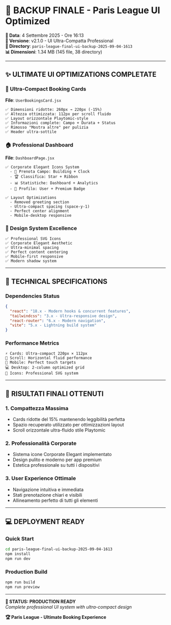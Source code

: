 # 🎯 BACKUP FINALE - Paris League UI Optimized

**📅 Data**: 4 Settembre 2025 - Ore 16:13  
**🚀 Versione**: v2.1.0 - UI Ultra-Compatta Professional  
**📂 Directory**: `paris-league-final-ui-backup-2025-09-04-1613`  
**📊 Dimensioni**: 1.34 MB (145 file, 38 directory)  

---

## ✨ ULTIMATE UI OPTIMIZATIONS COMPLETATE

### 🎨 Ultra-Compact Booking Cards
**File**: `UserBookingsCard.jsx`
```
✅ Dimensioni ridotte: 260px → 220px (-15%)
✅ Altezza ottimizzata: 112px per scroll fluido
✅ Layout orizzontale Playtomic-style
✅ Informazioni complete: Campo + Durata + Status
✅ Rimosso "Mostra altre" per pulizia
✅ Header ultra-sottile
```

### 🏠 Professional Dashboard
**File**: `DashboardPage.jsx`
```
✅ Corporate Elegant Icons System
  - 🏢 Prenota Campo: Building + Clock
  - 🏆 Classifica: Star + Ribbon
  - 📊 Statistiche: Dashboard + Analytics  
  - 👤 Profilo: User + Premium Badge

✅ Layout Optimizations
  - Removed greeting section
  - Ultra-compact spacing (space-y-1)
  - Perfect center alignment
  - Mobile-desktop responsive
```

### 🎯 Design System Excellence
```
✅ Professional SVG Icons
✅ Corporate Elegant Aesthetic
✅ Ultra-minimal spacing
✅ Perfect content centering
✅ Mobile-first responsive
✅ Modern shadow system
```

---

## 🔧 TECHNICAL SPECIFICATIONS

### Dependencies Status
```json
{
  "react": "18.x - Modern hooks & concurrent features",
  "tailwindcss": "3.x - Ultra-responsive design",
  "react-router": "6.x - Modern navigation",
  "vite": "5.x - Lightning build system"
}
```

### Performance Metrics
```
⚡ Cards: Ultra-compact 220px × 112px
🚀 Scroll: Horizontal fluid performance  
📱 Mobile: Perfect touch targets
💻 Desktop: 2-column optimized grid
🎯 Icons: Professional SVG system
```

---

## 🌟 RISULTATI FINALI OTTENUTI

### 1. **Compattezza Massima**
- Cards ridotte del 15% mantenendo leggibilità perfetta
- Spazio recuperato utilizzato per ottimizzazioni layout
- Scroll orizzontale ultra-fluido stile Playtomic

### 2. **Professionalità Corporate**
- Sistema icone Corporate Elegant implementato
- Design pulito e moderno per app premium
- Estetica professionale su tutti i dispositivi

### 3. **User Experience Ottimale**
- Navigazione intuitiva e immediata
- Stati prenotazione chiari e visibili
- Allineamento perfetto di tutti gli elementi

---

## 💻 DEPLOYMENT READY

### Quick Start
```bash
cd paris-league-final-ui-backup-2025-09-04-1613
npm install
npm run dev
```

### Production Build
```bash
npm run build
npm run preview
```

---

**🚀 STATUS: PRODUCTION READY**  
*Complete professional UI system with ultra-compact design*

**🏆 Paris League - Ultimate Booking Experience**
